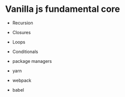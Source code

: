 # Vanilla js fundamental core

- Recursion
- Closures
- Loops
- Conditionals

- package managers
- yarn
- webpack
- babel